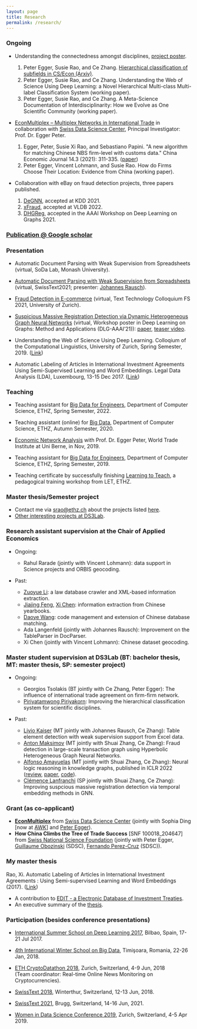 ```yaml
---
layout: page
title: Research
permalink: /research/
---
```


### Ongoing
* Understanding the connectedness amongst disciplines, [project poster](/images/2020_wos_poster_raox_reduced.pdf).
  1.   Peter  Egger,  Susie  Rao,  and  Ce  Zhang. [Hierarchical classification of subfields in CS/Econ (Arxiv)](Arxiv).
  2. Peter  Egger,  Susie  Rao,  and  Ce  Zhang. Understanding  the  Web  of  Science  Using  Deep  Learning:  a  Novel  Hierarchical Multi-class Multi-label Classification System (working paper). 
  3. Peter  Egger,  Susie  Rao,  and  Ce Zhang. A Meta-Science Documentation of Interdisciplinarity:  How we Evolve as One Scientific Community (working paper).
* [EconMultiplex – Multiplex Networks in International Trade](https://datascience.ch/project/econmultiplex/) in collaboration with [Swiss Data Science Center](https://datascience.ch/), Principal Investigator: Prof. Dr. Egger Peter.
  1. Egger, Peter, Susie Xi Rao, and Sebastiano Papini. "A new algorithm for matching Chinese NBS firm-level with customs data." China Economic Journal 14.3 (2021): 311-335. ([paper](https://www.tandfonline.com/doi/full/10.1080/17538963.2021.1963046))
  2. Peter Egger, Vincent Lohmann, and Susie Rao. How do Firms Choose Their Location: Evidence from China (working paper). 

* Collaboration with eBay on fraud detection projects, three papers published.
	1. [DeGNN](https://arxiv.org/abs/1910.04499), accepted at KDD 2021.
	2. [xFraud](https://arxiv.org/abs/2011.12193), accepted at VLDB 2022.
	3. [DHGReg](https://arxiv.org/abs/2012.10831), accepted in the AAAI Workshop on Deep Learning on Graphs 2021. 


### [Publication @ Google scholar](https://scholar.google.com/citations?user=9Bes4hAAAAAJ&hl=en)

### Presentation
* Automatic Document Parsing with Weak Supervision from Spreadsheets (virtual, SoDa Lab, Monash University).
  
* [Automatic Document Parsing with Weak Supervision from Spreadsheets](https://www.swisstext.org/programme/) (virtual, SwissText2021; presenter: [Johannes Rausch](https://scholar.google.ch/citations?user=MfJxVYIAAAAJ&hl=en)).
  
* [Fraud Detection in E-commerce](https://www.cl.uzh.ch/de/studium/phd/KolloFS2021.html) (virtual, Text Technology Colloquium FS 2021, University of Zurich).
  
* [Suspicious Massive Registration Detection via Dynamic Heterogeneous Graph Neural Networks](https://deep-learning-graphs.bitbucket.io/dlg-aaai21/publications.html) (virtual, Workshop poster in Deep Learning on Graphs: Method and Applications (DLG-AAAI’21)): [paper](https://www.dropbox.com/s/cczxfc5zzs043xr/AAAI_Workshop_dhgreg_w8_CR.pdf?dl=0), [teaser video](https://polybox.ethz.ch/index.php/s/gszGJn2EjNc6fO9).

* Understanding the Web of Science Using Deep Learning. Colloqium of the Computational Linguistics, University of Zurich, Spring Semester, 2019. ([Link](https://www.cl.uzh.ch/de/studium/studies-tt/studies-1/Kolloquium-Archiv/KolloFS2019.htm]))

* Automatic Labeling of Articles in International Investment Agreements Using Semi-Supervised Learning and Word Embeddings. Legal Data Analysis (LDA), Luxembourg, 13-15 Dec 2017. ([Link](http://ceili.at/lda2017))

### Teaching
* Teaching assistant for [Big Data for Engineers](http://www.vorlesungsverzeichnis.ethz.ch/Vorlesungsverzeichnis/lerneinheit.view?lerneinheitId=158903&semkez=2022S&ansicht=LEHRVERANSTALTUNGEN&lang=en), Department of Computer Science, ETHZ, Spring Semester, 2022.

* Teaching assistant (online) for [Big Data](http://www.vorlesungsverzeichnis.ethz.ch/Vorlesungsverzeichnis/lerneinheit.view?lerneinheitId=140750&semkez=2020W&ansicht=KATALOGDATEN&lang=en), Department of Computer Science, ETHZ, Autumn Semester, 2020.

* [Economic Network Analysis](https://www.wti.org/media/filer_public/ba/d5/bad57942-10e0-471b-bc10-8ec2bd4e5294/phd_flyer.pdf) with Prof. Dr. Egger Peter, World Trade Institute at Uni Berne, in Nov, 2019.

* Teaching assistant for [Big Data for Engineers](http://www.vorlesungsverzeichnis.ethz.ch/Vorlesungsverzeichnis/lerneinheit.view?lang=en&lerneinheitId=122247&semkez=2018S&ansicht=KATALOGDATEN&), Department of Computer Science, ETHZ, Spring Semester, 2019.

* Teaching certificate by successfully finishing [Learning to Teach](https://ethz.ch/en/the-eth-zurich/education/educational-development/continuing-education/learning-to-teach.html), a pedagogical training workshop from LET, ETHZ.


### Master thesis/Semester project 
- Contact me via [srao@ethz.ch](mailto:srao@ethz.ch) about the projects listed [here](https://susierao.github.io/about/). 
- [Other interesting projects at DS3Lab](https://ds3lab.inf.ethz.ch/education.html). 


### Research assistant supervision at the Chair of Applied Economics
* Ongoing: 
  * Rahul Rarade (jointly with Vincent Lohmann): data support in Science projects and ORBIS geocoding.

* Past:
  * [Zuoyue Li](https://scholar.google.com/citations?user=UPH0tNgAAAAJ&hl=en): a law database crawler and XML-based information extraction.
  * [Jiajing Feng](https://www.ccwd.uzh.ch/projects/2019_01_01-preventive_healthcare_in_malawi.html), [Xi Chen](https://ch.linkedin.com/in/xi-chen-001): information extraction from Chinese yearbooks.
  * [Daoye Wang](https://ch.linkedin.com/in/daoye-wang): code management and extension of Chinese database matching.
  * Ada Langenfeld (jointly with Johannes Rausch): Improvement on the TableParser in DocParser.
  * Xi Chen (jointly with Vincent Lohmann): Chinese dataset geocoding. 
  

### Master student supervision at DS3Lab (BT: bachelor thesis, MT: master thesis, SP: semester project)
* Ongoing: 
  * Georgios Tsolakis (BT jointly with Ce Zhang, Peter Egger): The influence of international trade agreement on firm-firm network. 
  * [Piriyatamwong Piriyakorn](https://www.linkedin.com/in/ppiriyata/): Improving the hierarchical classification system for scientific disciplines.

* Past: 
  * [Livio Kaiser](https://www.pfadi.li/kommunikation/online) (MT jointly with Johannes Rausch, Ce Zhang): Table element detection with weak supervision support from Excel data. 
  * [Anton Maksimov](https://ch.linkedin.com/in/anton-maksimov) (MT jointly with Shuai Zhang, Ce Zhang): Fraud detection in large-scale transaction graph using Hyperbolic Heterogeneous Graph Neural Networks.
  * [Alfonso Amayuelas](https://ch.linkedin.com/in/alfonsoamayuelas) (MT jointly with Shuai Zhang, Ce Zhang): Neural logic reasoning in knowledge graphs, published in ICLR 2022 ([review](https://openreview.net/forum?id=tgcAoUVHRIB), [paper](https://openreview.net/pdf?id=tgcAoUVHRIB), [code](todo)). 
  * [Clémence Lanfranchi](https://fr.linkedin.com/in/cl%C3%A9mence-lanfranchi-5b62ab172) (SP jointly with Shuai Zhang, Ce Zhang): Improving suspcious massive registration detection via temporal embedding methods in GNN. 

### Grant (as co-applicant)
* [**EconMultiplex**](https://datascience.ch/project/econmultiplex/) from [Swiss Data Science Center](https://datascience.ch/) (jointly with Sophia Ding [now at [AWK](https://www.awk.ch/career-at-the-awk)] and [Peter Egger](https://cer.ethz.ch/people/person-detail.MTY2NTM0.TGlzdC8yNTgyLDE1MjMyNzM0OTA=.html)). 
* **How China Climbs the Tree of Trade Success** [SNF 100018_204647] from [Swiss National Science Foundation](https://www.snf.ch/en) (jointly with Peter Egger, [Guillaume Obozinski](https://datascience.ch/team_member/guillaume-obozinski-deputy-chief-data-scientist/) (SDSC), [Fernando Perez-Cruz](https://datascience.ch/team_member/fernando-perez-cruz/) (SDSC)).

### My master thesis
Rao, Xi. Automatic Labeling of Articles in International Investment Agreements : Using Semi-supervised Learning and Word Embeddings (2017). ([Link](https://snis.ch/wp-content/uploads/2018/02/Masterarbeit_XRao_FS2017.pdf))
  * A contribution to [EDIT - a Electronic Database of Investment Treaties](https://edit.wti.org/treaty/publications).
  * An executive summary of the [thesis](https://www.research-collection.ethz.ch/bitstream/handle/20.500.11850/228391/3/jurix30_xrao_almostready.pdf.pdf). 

### Participation (besides conference presentations)
* [International Summer School on Deep Learning 2017](http://grammars.grlmc.com/DeepLearn2017/), Bilbao, Spain, 17-21 Jul 2017.

* [4th International Winter School on Big Data](http://grammars.grlmc.com/BigDat2018/), Timişoara, Romania, 22-26 Jan, 2018.

* [ETH CryptoDatathon 2018](https://www.cryptodatathon.com/), Zurich, Switzerland, 4-9 Jun, 2018 <br>(Team coordinator: Real-time Online News Monitoring on Cryptocurrencies).

* [SwissText 2018](https://www.swisstext.org/), Winterthur, Switzerland, 12-13 Jun, 2018.
  
* [SwissText 2021](https://easychair.org/cfp/SwissText2021), Brugg, Switzerland, 14-16 Jun, 2021.

* [Women in Data Science Conference 2019](https://www.wids.ch/), Zurich, Switzerland, 4-5 Apr 2019.
